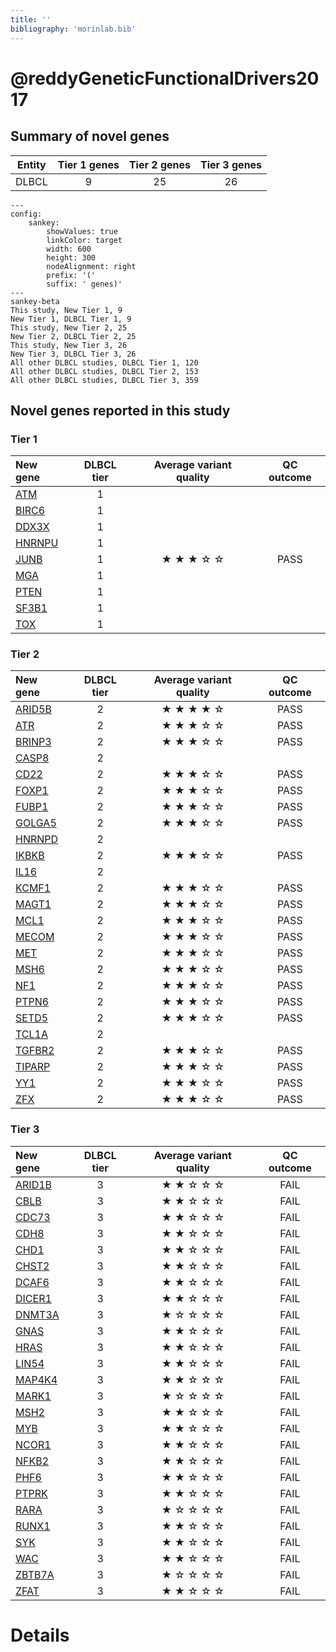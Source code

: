 ```yaml
---
title: ''
bibliography: 'morinlab.bib'
---
```


# @reddyGeneticFunctionalDrivers2017
## Summary of novel genes

|Entity| Tier 1 genes| Tier 2 genes|Tier 3 genes|
|:-:|:-:|:-:|:-:|
|DLBCL|9|25|26|
```mermaid
---
config:
    sankey:
        showValues: true
        linkColor: target
        width: 600
        height: 300
        nodeAlignment: right
        prefix: '('
        suffix: ' genes)'
---
sankey-beta
This study, New Tier 1, 9
New Tier 1, DLBCL Tier 1, 9
This study, New Tier 2, 25
New Tier 2, DLBCL Tier 2, 25
This study, New Tier 3, 26
New Tier 3, DLBCL Tier 3, 26
All other DLBCL studies, DLBCL Tier 1, 120
All other DLBCL studies, DLBCL Tier 2, 153
All other DLBCL studies, DLBCL Tier 3, 359
```

## Novel genes reported in this study

### Tier 1
|New gene|DLBCL tier| Average variant quality | QC outcome |
|:-|:-:|:-:|:-:|
|[ATM](../ATM)|1 || |
|[BIRC6](../BIRC6)|1 || |
|[DDX3X](../DDX3X)|1 || |
|[HNRNPU](../HNRNPU)|1 || |
|[JUNB](../JUNB)|1 |&starf; &starf; &starf; &star; &star; |PASS |
|[MGA](../MGA)|1 || |
|[PTEN](../PTEN)|1 || |
|[SF3B1](../SF3B1)|1 || |
|[TOX](../TOX)|1 || |

### Tier 2
|New gene|DLBCL tier| Average variant quality | QC outcome |
|:-|:-:|:-:|:-:|
|[ARID5B](../ARID5B)|2 |&starf; &starf; &starf; &starf; &star; |PASS |
|[ATR](../ATR)|2 |&starf; &starf; &starf; &star; &star; |PASS |
|[BRINP3](../BRINP3)|2 |&starf; &starf; &starf; &star; &star; |PASS |
|[CASP8](../CASP8)|2 || |
|[CD22](../CD22)|2 |&starf; &starf; &starf; &star; &star; |PASS |
|[FOXP1](../FOXP1)|2 |&starf; &starf; &starf; &star; &star; |PASS |
|[FUBP1](../FUBP1)|2 |&starf; &starf; &starf; &star; &star; |PASS |
|[GOLGA5](../GOLGA5)|2 |&starf; &starf; &starf; &star; &star; |PASS |
|[HNRNPD](../HNRNPD)|2 || |
|[IKBKB](../IKBKB)|2 |&starf; &starf; &starf; &star; &star; |PASS |
|[IL16](../IL16)|2 || |
|[KCMF1](../KCMF1)|2 |&starf; &starf; &starf; &star; &star; |PASS |
|[MAGT1](../MAGT1)|2 |&starf; &starf; &starf; &star; &star; |PASS |
|[MCL1](../MCL1)|2 |&starf; &starf; &starf; &star; &star; |PASS |
|[MECOM](../MECOM)|2 |&starf; &starf; &starf; &star; &star; |PASS |
|[MET](../MET)|2 |&starf; &starf; &starf; &star; &star; |PASS |
|[MSH6](../MSH6)|2 |&starf; &starf; &starf; &star; &star; |PASS |
|[NF1](../NF1)|2 |&starf; &starf; &starf; &star; &star; |PASS |
|[PTPN6](../PTPN6)|2 |&starf; &starf; &starf; &star; &star; |PASS |
|[SETD5](../SETD5)|2 |&starf; &starf; &starf; &star; &star; |PASS |
|[TCL1A](../TCL1A)|2 || |
|[TGFBR2](../TGFBR2)|2 |&starf; &starf; &starf; &star; &star; |PASS |
|[TIPARP](../TIPARP)|2 |&starf; &starf; &starf; &star; &star; |PASS |
|[YY1](../YY1)|2 |&starf; &starf; &starf; &star; &star; |PASS |
|[ZFX](../ZFX)|2 |&starf; &starf; &starf; &star; &star; |PASS |

### Tier 3
|New gene|DLBCL tier| Average variant quality | QC outcome |
|:-|:-:|:-:|:-:|
|[ARID1B](../ARID1B)|3 |&starf; &starf; &star; &star; &star; |FAIL |
|[CBLB](../CBLB)|3 |&starf; &starf; &star; &star; &star; |FAIL |
|[CDC73](../CDC73)|3 |&starf; &starf; &star; &star; &star; |FAIL |
|[CDH8](../CDH8)|3 |&starf; &starf; &star; &star; &star; |FAIL |
|[CHD1](../CHD1)|3 |&starf; &starf; &star; &star; &star; |FAIL |
|[CHST2](../CHST2)|3 |&starf; &starf; &star; &star; &star; |FAIL |
|[DCAF6](../DCAF6)|3 |&starf; &starf; &star; &star; &star; |FAIL |
|[DICER1](../DICER1)|3 |&starf; &starf; &star; &star; &star; |FAIL |
|[DNMT3A](../DNMT3A)|3 |&starf; &star; &star; &star; &star; |FAIL |
|[GNAS](../GNAS)|3 |&starf; &starf; &star; &star; &star; |FAIL |
|[HRAS](../HRAS)|3 |&starf; &starf; &star; &star; &star; |FAIL |
|[LIN54](../LIN54)|3 |&starf; &starf; &star; &star; &star; |FAIL |
|[MAP4K4](../MAP4K4)|3 |&starf; &starf; &star; &star; &star; |FAIL |
|[MARK1](../MARK1)|3 |&starf; &star; &star; &star; &star; |FAIL |
|[MSH2](../MSH2)|3 |&starf; &starf; &star; &star; &star; |FAIL |
|[MYB](../MYB)|3 |&starf; &starf; &star; &star; &star; |FAIL |
|[NCOR1](../NCOR1)|3 |&starf; &starf; &star; &star; &star; |FAIL |
|[NFKB2](../NFKB2)|3 |&starf; &starf; &star; &star; &star; |FAIL |
|[PHF6](../PHF6)|3 |&starf; &starf; &star; &star; &star; |FAIL |
|[PTPRK](../PTPRK)|3 |&starf; &starf; &star; &star; &star; |FAIL |
|[RARA](../RARA)|3 |&starf; &star; &star; &star; &star; |FAIL |
|[RUNX1](../RUNX1)|3 |&starf; &starf; &star; &star; &star; |FAIL |
|[SYK](../SYK)|3 |&starf; &starf; &star; &star; &star; |FAIL |
|[WAC](../WAC)|3 |&starf; &starf; &star; &star; &star; |FAIL |
|[ZBTB7A](../ZBTB7A)|3 |&starf; &star; &star; &star; &star; |FAIL |
|[ZFAT](../ZFAT)|3 |&starf; &starf; &star; &star; &star; |FAIL |


# Details

